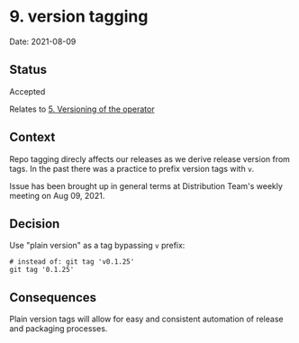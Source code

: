 # 9. version tagging

Date: 2021-08-09

## Status

Accepted

Relates to [5. Versioning of the operator](0005-versioning-of-the-operator.md)

## Context

Repo tagging direcly affects our releases as we derive release version from tags. In the past
there was a practice to prefix version tags with `v`.

Issue has been brought up in general terms at Distribution Team's weekly meeting on Aug 09, 2021.

## Decision

Use "plain version" as a tag bypassing `v` prefix:

```shell
# instead of: git tag 'v0.1.25'
git tag '0.1.25'
```

## Consequences

Plain version tags will allow for easy and consistent automation of release and packaging processes.
